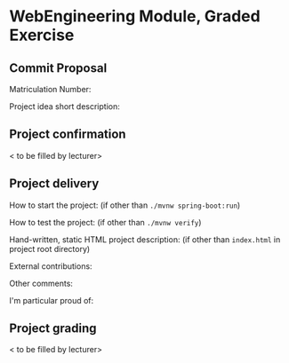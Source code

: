 # WebEngineering Module, Graded Exercise

## Commit Proposal

Matriculation Number: <to be filled by student>

Project idea short description: 


## Project confirmation

< to be filled by lecturer>


## Project delivery <to be filled by student>

How to start the project: (if other than `./mvnw spring-boot:run`)

How to test the project:  (if other than `./mvnw verify`)

Hand-written, static HTML 
project description:      (if other than `index.html` in project root directory)

External contributions:

Other comments: 

I'm particular proud of:


## Project grading 

< to be filled by lecturer>
